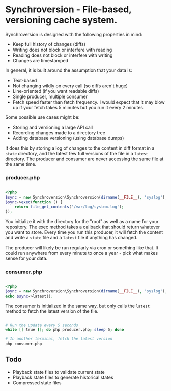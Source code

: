 Synchroversion - File-based, versioning cache system.
===================================================

Synchroversion is designed with the following properties in mind:

- Keep full history of changes (diffs)
- Writing does not block or interfere with reading
- Reading does not block or interfere with writing
- Changes are timestamped

In general, it is built around the assumption that your data is:

- Text-based
- Not changing wildly on every call (so diffs aren't huge)
- Line-oriented (if you want readable diffs)
- Single producer, multiple consumer
- Fetch speed faster than fetch frequency. I would expect that it may blow
  up if your fetch takes 5 minutes but you run it every 2 minutes.

Some possible use cases might be:

- Storing and versioning a large API call
- Recording changes made to a directory tree
- Adding database versioning (using database dumps)

It does this by storing a log of changes to the content in diff format in
a `state` directory, and the latest few full versions of the file in a `latest`
directory. The producer and consumer are never accessing the same file at the
same time.

### producer.php

```php

<?php
$sync = new Synchroversion\Synchroversion(dirname(__FILE__), 'syslog');
$sync->exec(function () {
    return file_get_contents('/var/log/system.log');
});

```

You initialize it with the directory for the "root" as well as a name for your
repository. The exec method takes a callback that should return whatever you
want to store. Every time you run this producer, it will fetch the content and
write a `state` file and a `latest` file if anything has changed.

The producer will likely be run regularly via cron or something like that. It
could run anywhere from every minute to once a year - pick what makes sense for
your data.

### consumer.php

```php

<?php
$sync = new Synchroversion\Synchroversion(dirname(__FILE__), 'syslog');
echo $sync->latest();

```

The consumer is initialized in the same way, but only calls the `latest` method
to fetch the latest version of the file.

```bash

# Run the update every 5 seconds
while [[ true ]]; do php producer.php; sleep 5; done

# In another terminal, fetch the latest version
php consumer.php

```

## Todo

- Playback state files to validate current state
- Playback state files to generate historical states
- Compressed state files
